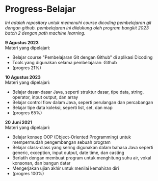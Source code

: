 # Progress-Belajar
*Ini adalah repository untuk memenuhi course dicoding pembelajaran git dengan github. pembelajaran ini diidukung oleh program bangkit 2023 batch 2 dengan path machine learning.*

**9 Agustus 2023**  
Materi yang dipelajari:
- Belajar course "Pembelajaran Git dengan Github" di aplikasi Dicoding 
- Tools yang digunakan selama pembelajaran: Github
- (progres 21%)

**10 Agustus 2023**  
Materi yang dipelajari:
- Belajar dasar-dasar Java, seperti struktur dasar, tipe data, string, operator, input output, dan array
- Belajar control flow dalam Java, seperti perulangan dan percabangan
- Belajar tipe data koleksi, seperti list, set, dan map
- (progres 65%)

**20 Juni 2021**  
Materi yang dipelajari:
- Belajar konsep OOP (Object-Oriented Programming) untuk mempermudah pengembangan sebuah program
- Belajar class-class yang sering digunakan dalam bahasa Java seperti generic, exception, input output, date time, dan casting
- Berlatih dengan membuat program untuk menghitung suhu air, vokal konsonan, dan bangun datar
- Mengerjakan ujian akhir untuk menilai kemahiran diri
- (progres 100%)
